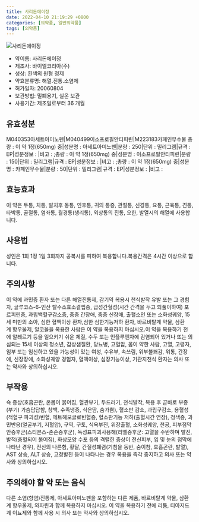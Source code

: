 ```yaml
---
title: 사리돈에이정
date: 2022-04-10 21:19:29 +0800
categories: [의약품, 일반의약품]
tags: [의약품]
---
```

![사리돈에이정](https://nedrug.mfds.go.kr/pbp/cmn/itemImageDownload/147800419473500177)

- 약이름: 사리돈에이정
- 제조사: 바이엘코리아(주)
- 성상: 흰색의 원형 정제
- 약효분류명: 해열.진통.소염제
- 허가일자: 20060804
- 보관방법: 밀폐용기, 실온 보관
- 사용기간: 제조일로부터 36 개월
## 유효성분
M040353아세트아미노펜|M040499이소프로필안티피린|M223183카페인무수물
총량 : 이 약 1정(650mg) 중|성분명 : 아세트아미노펜|분량 : 250|단위 : 밀리그램|규격 : EP|성분정보 : |비고 : ;총량 : 이 약 1정(650mg) 중|성분명 : 이소프로필안티피린|분량 : 150|단위 : 밀리그램|규격 : EP|성분정보 : |비고 : ;총량 : 이 약 1정(650mg) 중|성분명 : 카페인무수물|분량 : 50|단위 : 밀리그램|규격 : EP|성분정보 : |비고 :
## 효능효과
이 약은 두통, 치통, 발치후 동통, 인후통, 귀의 통증, 관절통, 신경통, 요통, 근육통, 견통, 타박통, 골절통, 염좌통, 월경통(생리통), 외상통의 진통, 오한, 발열시의 해열에 사용합니다.
## 사용법
성인은 1회 1정 1일 3회까지 공복시를 피하여 복용합니다.복용간격은 4시간 이상으로 합니다.
## 주의사항
이 약에 과민증 환자 또는 다른 해열진통제, 감기약 복용시 천식발작 유발 또는 그 경험자, 글루코스-6-인산 탈수소효소결핍증, 급성간헐성(시간 간격을 두고 되풀이하여) 포르피린증, 과립백혈구감소증, 중증 간장애, 중증 신장애, 출혈소인 또는 소화성궤양, 15세 미만의 소아, 심한 혈액이상 환자,심한 심한기능저하 환자, 바르비탈계 약물, 삼환계 항우울제, 알코올을 복용한 사람은 이 약을 복용하지 마십시오.이 약을 복용하기 전에 알레르기 등을 일으키기 쉬운 체질, 수두 또는 인플루엔자에 감염되어 있거나 또는 의심되는 15세 이상의 청소년, 갑상샘질환, 당뇨병, 고혈압, 몸이 약한 사람, 고열, 고령자, 임부 또는 임신하고 있을 가능성이 있는 여성, 수유부, 속쓰림, 위부불쾌감, 위통, 간장애, 신장장애, 소화성궤양 경험자, 혈액이상, 심장기능이상, 기관지천식 환자는 의사 또는 약사와 상의하십시오.
## 부작용
쇽 증상(호흡곤란, 온몸이 붉어짐, 혈관부기, 두드러기, 천식발작, 복용 후 곧바로 부종(부기) 가슴답답함, 창백, 수족냉증, 식은땀, 숨가쁨), 혈소판 감소, 과립구감소, 용혈성(적혈구 파괴성)빈혈, 메트헤모글로빈혈증, 혈소판기능 저하(출혈시간 연장), 청색증, 과민반응(얼굴부기, 저혈압), 구역, 구토, 식욕부진, 위장출혈, 소화성궤양, 천공, 피부점막안증후군(스티븐스-존슨증후군), 독성표피괴사용해(리엘증후군: 고열을 수반하며 발진, 발적(충혈되어 붉어짐), 화상모양 수포 등의 격렬한 증상이 전신피부, 입 및 눈의 점막에 나타난 경우), 전신의 나른함, 황달, 간질성폐렴(기침을 동반, 숨이참, 호흡곤란, 발열), AST 상승, ALT 상승, 고정발진 등이 나타나는 경우 복용을 즉각 중지하고 의사 또는 약사와 상의하십시오.
## 주의해야 할 약 또는 음식
다른 소염(항염)진통제, 아세트아미노펜을 포함하는 다른 제품, 바르비탈계 약물, 삼환계 항우울제, 와파린과 함께 복용하지 마십시오. 이 약을 복용하기 전에 리튬, 티아지드계 이뇨제와 함께 사용 시 의사 또는 약사와 상의하십시오.
